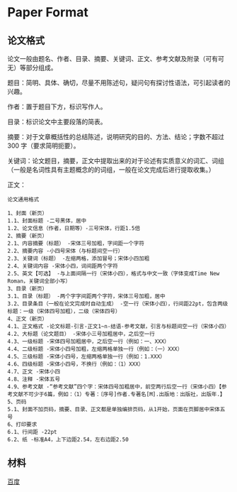 # Paper Format

## 论文格式

论文一般由题名、作者、目录、摘要、关键词、正文、参考文献及附录（可有可无）等部分组成。

题目：简明、具体、确切，尽量不用陈述句，疑问句有探讨性语法，可引起读者的兴趣。

作者：置于题目下方，标识写作人。

目录：标识论文中主要段落的简表。

摘要：对于文章概括性的总结陈述，说明研究的目的、方法、结论；字数不超过 300 字（要求简明扼要）。

关键词：论文题目，摘要，正文中提取出来的对于论述有实质意义的词汇、词组（一般是名词性具有主题概念的的词组，一般在论文完成后进行提取收集。）

正文：


```
论文通用格式

1、封面（新页）
1.1、封面标题 -二号黑体，居中
1.2、论文信息（作者，日期等）-三号宋体，行距1.5倍
2、摘要（新页）
2.1、内容摘要（标题） -宋体三号加粗，字间距一个字符
2.2、摘要内容 -小四号宋体（与标题间空一行）
2.3、关键词（标题） -左缩两格，添加冒号；宋体小四加粗
2.4、关键词内容 -宋体小四，词间距两个字符
2.5、英文【可选】 -与上面间隔一行（宋体小四），格式与中文一致（字体变成Time New Roman，关键词全部小写）
3、目录（新页）
3.1、目录（标题） -两个字字间距两个字符，宋体三号加粗，居中
3.2、目录条目（一般在论文完成时自动生成） -空一行（宋体小四），行间距22pt，包含两级标题：一级（宋体四号加粗），二级（宋体四号）
4、正文（新页）
4.1、正文格式 -论文标题-引言-正文1~n-结语-参考文献，引言与标题间空一行（宋体小四）
4.2、大标题（论文题目） -宋体小三号加粗居中，之后空一行
4.3、一级标题 -宋体四号加粗居中，之后空一行（例如：一、XXX）
4.4、二级标题 -宋体小四号加粗，左缩两格单独一行（例如：（一）XXX）
4.5、三级标题 -宋体小四号，左缩两格单独一行（例如：1.XXX）
4.6、四级标题 -宋体小四号，不换行（例如：（1）XXX）
4.7、正文 -宋体小四
4.8、注释 -宋体五号
4.9、参考文献 -“参考文献”四个字：宋体四号加粗居中，前空两行后空一行（宋体小四）【参考文献不可少于6篇，例如：（1）专著：〔序号]作者.专著名[M].出版地：出版社，出版年.】
5、页码
5.1、封面不加页码，摘要、目录、正文都是单独编排页码，从1开始，页面在页脚居中宋体五号
6、打印要求
6.1、行间距 -22pt
6.2、纸 -标准A4，上下边距2.54，左右边距2.50

```

## 材料

[百度](https://baike.baidu.com/item/%E8%AE%BA%E6%96%87%E6%A0%BC%E5%BC%8F/5969051?fr=aladdin)
